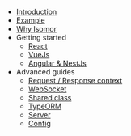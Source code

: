 * [Introduction](/?id=isomor)
* [Example](/?id=example)
* [Why Isomor](Docs/Why.md)
* Getting started
    * [React](Docs/getting-started/React)
    * [VueJs](Docs/getting-started/Vue)
    * [Angular & NestJs](Docs/getting-started/Angular)
* Advanced guides
    <!-- * [VScode](Docs/VScode.md) -->
    * [Request / Response context](Docs/ReqResCtx.md)
    * [WebSocket](Docs/WebSocket.md)
    * [Shared class](Docs/Shared-class.md)
    * [TypeORM](Docs/TypeORM.md)
    * [Server](Docs/Server.md)
    * [Config](Docs/Config.md)
    <!-- * [Babel](Docs/Babel.md) -->